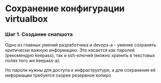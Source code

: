 # Сохранение конфигурации virtualbox

### Шаг 1. Создание снапшота

Одно из главных умений разработчика и devops-а - умение сохранять критически важную информацию. Это касается как паролей (рекомендую keepass), так и ssh-ключей (можно хранить в текстовых полях того же keepass-а).

Но пароли нужны для доступа к инфраструктуре, а для сохранения её информации требуется скорее резервное копиро